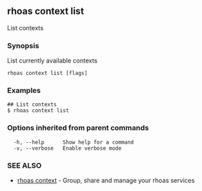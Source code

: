 ## rhoas context list

List contexts

### Synopsis

List currently available contexts

```
rhoas context list [flags]
```

### Examples

```
## List contexts
$ rhoas context list

```

### Options inherited from parent commands

```
  -h, --help      Show help for a command
  -v, --verbose   Enable verbose mode
```

### SEE ALSO

* [rhoas context](rhoas_context.md)	 - Group, share and manage your rhoas services

